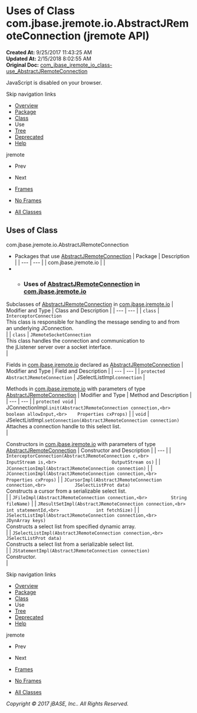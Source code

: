 # Uses of Class com.jbase.jremote.io.AbstractJRemoteConnection (jremote   API)

**Created At:** 9/25/2017 11:43:25 AM  
**Updated At:** 2/15/2018 8:02:55 AM  
**Original Doc:** [com_jbase_jremote_io_class-use_AbstractJRemoteConnection](https://docs.jbase.com/39253-class-use/com_jbase_jremote_io_class-use_AbstractJRemoteConnection)  

<!--<br>    try {<br>        if (location.href.indexOf('is-external=true') == -1) {<br>            parent.document.title="Uses of Class com.jbase.jremote.io.AbstractJRemoteConnection (jremote   API)";<br>        }<br>    }<br>    catch(err) {<br>    }<br>//-->
JavaScript is disabled on your browser.

Skip navigation links

- [Overview](../../../../../overview-summary.html)
- [Package](./../../com.jbase.jremote.io-%28jremote---api%29)
- [Class](./../../abstractjremoteconnection-%28jremote-api%29 "class in com.jbase.jremote.io")
- Use
- [Tree](./../../com.jbase.jremote.io-class-hierarchy-%28jremote---api%29)
- [Deprecated](../../../../../deprecated-list.html)
- [Help](../../../../../help-doc.html)


jremote <br>

- Prev
- Next


- [Frames](./.)
- [No Frames](./.)


- [All Classes](../../../../../allclasses-noframe.html)


<!--<br>  allClassesLink = document.getElementById("allclasses\_navbar\_top");<br>  if(window==top) {<br>    allClassesLink.style.display = "block";<br>  }<br>  else {<br>    allClassesLink.style.display = "none";<br>  }<br>  //-->

## Uses of Class
com.jbase.jremote.io.AbstractJRemoteConnection

- Packages that use [AbstractJRemoteConnection](./../../abstractjremoteconnection-%28jremote-api%29 "class in com.jbase.jremote.io") | Package | Description |
| --- | --- |
| com.jbase.jremote.io |   |
- - ### Uses of [AbstractJRemoteConnection](./../../abstractjremoteconnection-%28jremote-api%29 "class in com.jbase.jremote.io") in [com.jbase.jremote.io](./../../com.jbase.jremote.io-%28jremote---api%29)


Subclasses of [AbstractJRemoteConnection](./../../abstractjremoteconnection-%28jremote-api%29 "class in com.jbase.jremote.io") in [com.jbase.jremote.io](./../../com.jbase.jremote.io-%28jremote---api%29) | Modifier and Type | Class and Description |
| --- | --- |
| `class` | `InterceptorConnection`<br>This class is responsible for handling the message sending to and from<br> an underlying JConnection.<br> |
| `class` | `JRemoteSocketConnection`<br>This class handles the connection and communication to<br> the jListener server over a socket interface.<br> |



Fields in [com.jbase.jremote.io](./../../com.jbase.jremote.io-%28jremote---api%29) declared as [AbstractJRemoteConnection](./../../abstractjremoteconnection-%28jremote-api%29 "class in com.jbase.jremote.io") | Modifier and Type | Field and Description |
| --- | --- |
| `protected AbstractJRemoteConnection` | JSelectListImpl.`connection`  |



Methods in [com.jbase.jremote.io](./../../com.jbase.jremote.io-%28jremote---api%29) with parameters of type [AbstractJRemoteConnection](./../../abstractjremoteconnection-%28jremote-api%29 "class in com.jbase.jremote.io") | Modifier and Type | Method and Description |
| --- | --- |
| `protected void` | JConnectionImpl.`init(AbstractJRemoteConnection connection,<br>    boolean allowInput,<br>    Properties cxProps)`  |
| `void` | JSelectListImpl.`setConnection(AbstractJRemoteConnection connection)`<br>Attaches a connection handle to this select list.<br> |



Constructors in [com.jbase.jremote.io](./../../com.jbase.jremote.io-%28jremote---api%29) with parameters of type [AbstractJRemoteConnection](./../../abstractjremoteconnection-%28jremote-api%29 "class in com.jbase.jremote.io") | Constructor and Description |
| --- |
| `InterceptorConnection(AbstractJRemoteConnection c,<br>                     InputStream is,<br>                     OutputStream os)`  |
| `JConnectionImpl(AbstractJRemoteConnection connection)`  |
| `JConnectionImpl(AbstractJRemoteConnection connection,<br>               Properties cxProps)`  |
| `JCursorImpl(AbstractJRemoteConnection connection,<br>           JSelectListProt data)`<br>Constructs a cursor from a serializable select list.<br> |
| `JFileImpl(AbstractJRemoteConnection connection,<br>         String fileName)`  |
| `JResultSetImpl(AbstractJRemoteConnection connection,<br>              int statementId,<br>              int fetchSize)`  |
| `JSelectListImpl(AbstractJRemoteConnection connection,<br>               JDynArray keys)`<br>Constructs a select list from specified dynamic array.<br> |
| `JSelectListImpl(AbstractJRemoteConnection connection,<br>               JSelectListProt data)`<br>Constructs a select list from a serializable select list.<br> |
| `JStatementImpl(AbstractJRemoteConnection connection)`<br>Constructor.<br> |

Skip navigation links

- [Overview](../../../../../overview-summary.html)
- [Package](./../../com.jbase.jremote.io-%28jremote---api%29)
- [Class](./../../abstractjremoteconnection-%28jremote-api%29 "class in com.jbase.jremote.io")
- Use
- [Tree](./../../com.jbase.jremote.io-class-hierarchy-%28jremote---api%29)
- [Deprecated](../../../../../deprecated-list.html)
- [Help](../../../../../help-doc.html)


jremote <br>

- Prev
- Next


- [Frames](./.)
- [No Frames](./.)


- [All Classes](../../../../../allclasses-noframe.html)


<!--<br>  allClassesLink = document.getElementById("allclasses\_navbar\_bottom");<br>  if(window==top) {<br>    allClassesLink.style.display = "block";<br>  }<br>  else {<br>    allClassesLink.style.display = "none";<br>  }<br>  //-->

*Copyright © 2017 jBASE, Inc.. All Rights Reserved.*
